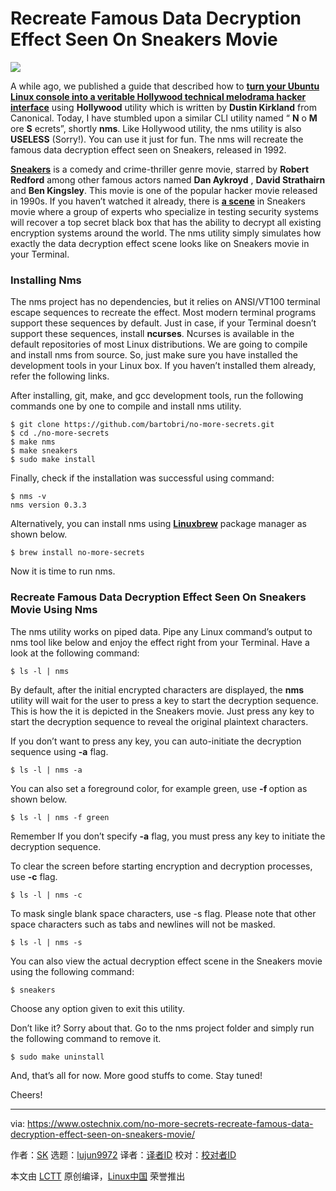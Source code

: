 Recreate Famous Data Decryption Effect Seen On Sneakers Movie
======

![](https://www.ostechnix.com/wp-content/uploads/2018/08/sneakers-720x340.jpg)

A while ago, we published a guide that described how to [**turn your Ubuntu Linux console into a veritable Hollywood technical melodrama hacker interface**][1] using **Hollywood** utility which is written by **Dustin Kirkland** from Canonical. Today, I have stumbled upon a similar CLI utility named “ **N** o **M** ore **S** ecrets”, shortly **nms**. Like Hollywood utility, the nms utility is also **USELESS** (Sorry!). You can use it just for fun. The nms will recreate the famous data decryption effect seen on Sneakers, released in 1992.

[**Sneakers**][2] is a comedy and crime-thriller genre movie, starred by **Robert Redford** among other famous actors named **Dan Aykroyd** , **David Strathairn** and **Ben Kingsley**. This movie is one of the popular hacker movie released in 1990s. If you haven’t watched it already, there is [**a scene**][3] in Sneakers movie where a group of experts who specialize in testing security systems will recover a top secret black box that has the ability to decrypt all existing encryption systems around the world. The nms utility simply simulates how exactly the data decryption effect scene looks like on Sneakers movie in your Terminal.

### Installing Nms

The nms project has no dependencies, but it relies on ANSI/VT100 terminal escape sequences to recreate the effect. Most modern terminal programs support these sequences by default. Just in case, if your Terminal doesn’t support these sequences, install **ncurses**. Ncurses is available in the default repositories of most Linux distributions. We are going to compile and install nms from source. So, just make sure you have installed the development tools in your Linux box. If you haven’t installed them already, refer the following links.

After installing, git, make, and gcc development tools, run the following commands one by one to compile and install nms utility.
```
$ git clone https://github.com/bartobri/no-more-secrets.git
$ cd ./no-more-secrets
$ make nms
$ make sneakers
$ sudo make install

```

Finally, check if the installation was successful using command:
```
$ nms -v
nms version 0.3.3

```

Alternatively, you can install nms using [**Linuxbrew**][4] package manager as shown below.
```
$ brew install no-more-secrets

```

Now it is time to run nms.

### Recreate Famous Data Decryption Effect Seen On Sneakers Movie Using Nms

The nms utility works on piped data. Pipe any Linux command’s output to nms tool like below and enjoy the effect right from your Terminal. Have a look at the following command:
```
$ ls -l | nms

```

By default, after the initial encrypted characters are displayed, the **nms** utility will wait for the user to press a key to start the decryption sequence. This is how the it is depicted in the Sneakers movie. Just press any key to start the decryption sequence to reveal the original plaintext characters.

If you don’t want to press any key, you can auto-initiate the decryption sequence using **-a** flag.
```
$ ls -l | nms -a

```

You can also set a foreground color, for example green, use **-f <color>** option as shown below.
```
$ ls -l | nms -f green

```

Remember If you don’t specify **-a** flag, you must press any key to initiate the decryption sequence.

To clear the screen before starting encryption and decryption processes, use **-c** flag.
```
$ ls -l | nms -c

```

To mask single blank space characters, use -s flag. Please note that other space characters such as tabs and newlines will not be masked.
```
$ ls -l | nms -s

```

You can also view the actual decryption effect scene in the Sneakers movie using the following command:
```
$ sneakers

```

Choose any option given to exit this utility.

Don’t like it? Sorry about that. Go to the nms project folder and simply run the following command to remove it.
```
$ sudo make uninstall

```

And, that’s all for now. More good stuffs to come. Stay tuned!

Cheers!



--------------------------------------------------------------------------------

via: https://www.ostechnix.com/no-more-secrets-recreate-famous-data-decryption-effect-seen-on-sneakers-movie/

作者：[SK][a]
选题：[lujun9972](https://github.com/lujun9972)
译者：[译者ID](https://github.com/译者ID)
校对：[校对者ID](https://github.com/校对者ID)

本文由 [LCTT](https://github.com/LCTT/TranslateProject) 原创编译，[Linux中国](https://linux.cn/) 荣誉推出

[a]:https://www.ostechnix.com/author/sk/
[1]:https://www.ostechnix.com/turn-ubuntu-terminal-hollywood-technical-melodrama-hacker-interface/
[2]:https://www.imdb.com/title/tt0105435/
[3]:https://www.youtube.com/watch?v=F5bAa6gFvLs&t=35
[4]:https://www.ostechnix.com/linuxbrew-common-package-manager-linux-mac-os-x/
